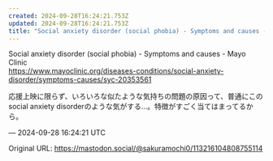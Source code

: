 ```yaml
---
created: 2024-09-28T16:24:21.753Z
updated: 2024-09-28T16:24:21.753Z
title: "Social anxiety disorder (social phobia) - Symptoms and causes - Mayo Clinichttps[...]"
---
```


<p>Social anxiety disorder (social phobia) - Symptoms and causes - Mayo Clinic<br /><a href="https://www.mayoclinic.org/diseases-conditions/social-anxiety-disorder/symptoms-causes/syc-20353561" target="_blank" rel="nofollow noopener noreferrer" translate="no"><span class="invisible">https://www.</span><span class="ellipsis">mayoclinic.org/diseases-condit</span><span class="invisible">ions/social-anxiety-disorder/symptoms-causes/syc-20353561</span></a></p><p>応援上映に限らず、いろいろな似たような気持ちの問題の原因って、普通にこのsocial anxiety disorderのような気がする…。特徴がすごく当てはまってるから。</p>

&mdash; 2024-09-28 16:24:21 UTC

Original URL: https://mastodon.social/@sakuramochi0/113216104808755114
